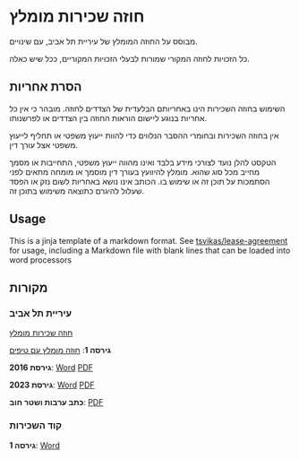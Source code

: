 # חוזה שכירות מומלץ
מבוסס על החוזה המומלץ של עיריית תל אביב, עם שינויים.

כל הזכויות לחוזה המקורי שמורות לבעלי הזכויות המקוריים, ככל שיש כאלה.


## הסרת אחריות
השימוש בחוזה השכירות הינו באחריותם הבלעדית של הצדדים לחוזה.
מובהר כי אין כל אחריות בנוגע ליישום הוראות החוזה בין הצדדים או לפרשנותו.

אין בחוזה השכירות ובחומרי ההסבר הנלווים כדי להוות ייעוץ משפטי או תחליף לייעוץ משפטי אצל עורך דין.

הטקסט להלן נועד לצורכי מידע בלבד ואינו מהווה ייעוץ משפטי, התחייבות או מסמך מחייב מכל סוג שהוא.
מומלץ להיוועץ בעורך דין מוסמך או מומחה מתאים לפני הסתמכות על תוכן זה או שימוש בו.
הכותב אינו נושא באחריות לשום נזק או הפסד שעלול להיגרם כתוצאה משימוש בתוכן זה.

## Usage
This is a jinja template of a markdown format.
See [tsvikas/lease-agreement](https://github.com/tsvikas/lease-agreement)
for usage, including a Markdown file with blank lines that can be loaded into word processors

## מקורות
### עיריית תל אביב
[חוזה שכירות מומלץ](https://www.tel-aviv.gov.il/Residents/Assets/Pages/rent.aspx)

**גירסה 1**:
[חוזה מומלץ עם טיפים](https://www.tel-aviv.gov.il/Residents/Assets/Pages/hoze.aspx)

**גירסת 2016**:
[Word](https://www.tel-aviv.gov.il/Forms/חוזה%20שכירות%20עירוני%20מומלץ%20-%20עברית%20-%20קובץ%20word.docx)
[PDF](https://www.tel-aviv.gov.il/Forms/חוזה%20שכירות%20מומלץ.pdf)

**גירסת 2023**:
[Word](https://www.tel-aviv.gov.il/Forms/חוזה%20עירוני%20מומלץ%20-%20עדכון%202023.docx)
[PDF](https://www.tel-aviv.gov.il/Forms/חוזה%20עירוני%20מומלץ%20-%20עדכון%202023.pdf)

**כתב ערבות ושטר חוב**:
[PDF](https://www.tel-aviv.gov.il/Forms/כתב%20ערבות%20ושטר%20חוב.pdf)

### קוד השכירות
**גירסה 1**:
[Word](https://docs.wixstatic.com/ugd/e716da_f38c159dc8454a7d800ba5737b9ddc14.docx?dn=נוסח%20סופי%20חוזה%20מומלץ%20קוד%20השכירות.docx)
